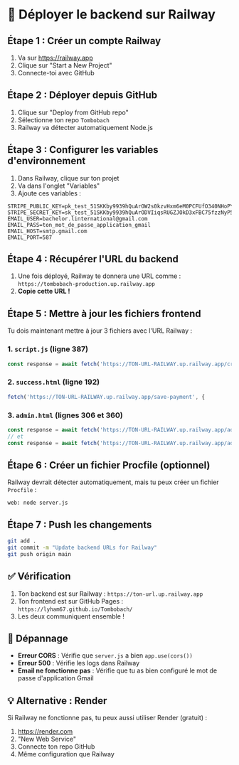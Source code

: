 # 🚀 Déployer le backend sur Railway

## Étape 1 : Créer un compte Railway

1. Va sur https://railway.app
2. Clique sur "Start a New Project"
3. Connecte-toi avec GitHub

## Étape 2 : Déployer depuis GitHub

1. Clique sur "Deploy from GitHub repo"
2. Sélectionne ton repo `Tombobach`
3. Railway va détecter automatiquement Node.js

## Étape 3 : Configurer les variables d'environnement

1. Dans Railway, clique sur ton projet
2. Va dans l'onglet "Variables"
3. Ajoute ces variables :

```
STRIPE_PUBLIC_KEY=pk_test_51SKKby9939hQuArOW2s0kzvHxm6eM0PCFUfO340NHoPYFCX5naEnb6GVsFc65pSm8tWwP6IoYGSK1W7LnhzYF4SF0014ejUmLw
STRIPE_SECRET_KEY=sk_test_51SKKby9939hQuArODVIiqsRUGZJOkD3xFBC75fzzNyP5AX4Y9YNS7Xtzhk6bTdMzUIcoqvkzzrzE8n51ZBEslqUw00gLBMzv72
EMAIL_USER=bachelor.linternational@gmail.com
EMAIL_PASS=ton_mot_de_passe_application_gmail
EMAIL_HOST=smtp.gmail.com
EMAIL_PORT=587
```

## Étape 4 : Récupérer l'URL du backend

1. Une fois déployé, Railway te donnera une URL comme :
   `https://tombobach-production.up.railway.app`
2. **Copie cette URL !**

## Étape 5 : Mettre à jour les fichiers frontend

Tu dois maintenant mettre à jour 3 fichiers avec l'URL Railway :

### 1. `script.js` (ligne 387)
```javascript
const response = await fetch('https://TON-URL-RAILWAY.up.railway.app/create-checkout-session', {
```

### 2. `success.html` (ligne 192)
```javascript
fetch('https://TON-URL-RAILWAY.up.railway.app/save-payment', {
```

### 3. `admin.html` (lignes 306 et 360)
```javascript
const response = await fetch('https://TON-URL-RAILWAY.up.railway.app/admin/stats');
// et
const response = await fetch('https://TON-URL-RAILWAY.up.railway.app/admin/payments');
```

## Étape 6 : Créer un fichier Procfile (optionnel)

Railway devrait détecter automatiquement, mais tu peux créer un fichier `Procfile` :

```
web: node server.js
```

## Étape 7 : Push les changements

```bash
git add .
git commit -m "Update backend URLs for Railway"
git push origin main
```

## ✅ Vérification

1. Ton backend est sur Railway : `https://ton-url.up.railway.app`
2. Ton frontend est sur GitHub Pages : `https://lyham67.github.io/Tombobach/`
3. Les deux communiquent ensemble !

## 🔧 Dépannage

- **Erreur CORS** : Vérifie que `server.js` a bien `app.use(cors())`
- **Erreur 500** : Vérifie les logs dans Railway
- **Email ne fonctionne pas** : Vérifie que tu as bien configuré le mot de passe d'application Gmail

## 💡 Alternative : Render

Si Railway ne fonctionne pas, tu peux aussi utiliser Render (gratuit) :
1. https://render.com
2. "New Web Service"
3. Connecte ton repo GitHub
4. Même configuration que Railway
